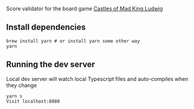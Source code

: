 Score validator for the board game [Castles of Mad King Ludwig](https://beziergames.com/collections/all-games/products/castles)

## Install dependencies
```
brew install yarn # or install yarn some other way
yarn
```

## Running the dev server

Local dev server will watch local Typescript files and auto-compiles when they change
```
yarn s
Visit localhost:8080
```
